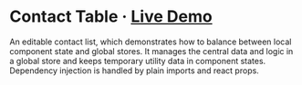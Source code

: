 # Contact Table · [Live Demo](https://solkimicreb.github.io/react-easy-state/examples/contacts/dist)

An editable contact list, which demonstrates how to balance between local component state and global stores. It manages the central data and logic in a global store and keeps temporary utility data in component states. Dependency injection is handled by plain imports and react props.
